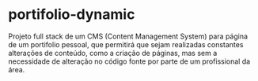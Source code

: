 # portifolio-dynamic

Projeto full stack de um CMS (Content Management System) 
para página de um portifolio pessoal, que permitirá que sejam
realizadas constantes alterações de conteúdo, como a criação 
de páginas, mas sem a necessidade de alteração no código fonte
por parte de um profissional da área.
